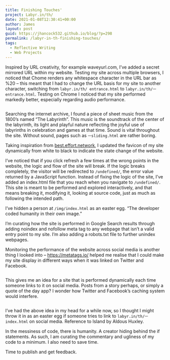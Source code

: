 ```yaml
---
title: Finishing Touches'
project: Labyr.in/th/
date: 2021-01-08T12:30:41+00:00
author: James
layout: post
guid: https://jhancock532.github.io/blog/?p=298
permalink: /labyr-in-th-finishing-touches/
tags:
  - Reflective Writing
  - Web Projects
---
```

Inspired by URL creativity, for example waveyurl.com, I&#8217;ve added a secret mirrored URL within my website. Testing my site across multiple browsers, I noticed that Chome renders any whitespace character in the URL bar as %20 &#8211; this meant that I had to change the URL basis for my site to another character, switching from `labyr.in/th/ entrance.html` to `labyr.in/th/ㅡentrance.html`. Testing on Chrome I noticed that my site performed markedly better, especially regarding audio performance.

<!--more-->

<img loading="lazy" src="https://jhancock532.github.io/blog/wp-content/uploads/2021/01/the-labyrinth-dance.png" alt="" class="wp-image-299" srcset="https://jhancock532.github.io/blog/wp-content/uploads/2021/01/the-labyrinth-dance.png 879w, https://jhancock532.github.io/blog/wp-content/uploads/2021/01/the-labyrinth-dance-300x288.png 300w, https://jhancock532.github.io/blog/wp-content/uploads/2021/01/the-labyrinth-dance-768x737.png 768w" sizes="(max-width: 767px) 89vw, (max-width: 1000px) 54vw, (max-width: 1071px) 543px, 580px"/> 

Searching the internet archive, I found a piece of sheet music from the 1800&#8217;s named &#8220;The Labyrinth&#8221;. This music is the soundtrack of the center of the labyrinth, its light and playful nature reflecting the joyful use of labyrinths in celebration and games at that time. Sound is vital throughout the site. Without sound, pages such as `ㅡsliding.html` are rather boring.

Taking inspiration from <a href="http://best.effort.network" data-type="URL" data-id="best.effort.network">best.effort.network</a>, I updated the favicon of my site dynamically from white to black to indicate the state change of the website. 

I&#8217;ve noticed that if you click refresh a few times at the wrong points in the website, the logic and flow of the site will break. If the logic breaks completely, the visitor will be redirected to `/undefined/`, the error value returned by a JavaScript function. Instead of fixing the logic of the site, I&#8217;ve added an index.html file that you reach when you navigate to `/undefined/`. This site is meant to be performed and explored interactively, and that means breaking it, modifying it, looking at source code, just as much as following the intended path.

I&#8217;ve hidden a person at `/img/index.html` as an easter egg. &#8220;The developer coded humanity in their own image.&#8221;

I&#8217;m curating how the site is performed in Google Search results through adding noindex and nofollow meta tag to any webpage that isn&#8217;t a valid entry point to my site. I&#8217;m also adding a robots.txt file to further unindex webpages.

Monitoring the performance of the website across social media is another thing I looked into &#8211; <https://metatags.io/> helped me realise that I could make my site display in different ways when it was linked on Twitter and Facebook.

<img loading="lazy" src="https://jhancock532.github.io/blog/wp-content/uploads/2021/01/image-1024x514.png" alt="" class="wp-image-300" srcset="https://jhancock532.github.io/blog/wp-content/uploads/2021/01/image-1024x514.png 1024w, https://jhancock532.github.io/blog/wp-content/uploads/2021/01/image-300x151.png 300w, https://jhancock532.github.io/blog/wp-content/uploads/2021/01/image-768x385.png 768w, https://jhancock532.github.io/blog/wp-content/uploads/2021/01/image.png 1497w" sizes="(max-width: 767px) 89vw, (max-width: 1000px) 54vw, (max-width: 1071px) 543px, 580px" /> 

This gives me an idea for a site that is performed dynamically each time someone links to it on social media. Posts from a story perhaps, or simply a quote of the day app? I wonder how Twitter and Facebook&#8217;s caching system would interfere.

<img loading="lazy" src="https://jhancock532.github.io/blog/wp-content/uploads/2021/01/image-1-1024x537.png" alt="" class="wp-image-301" srcset="https://jhancock532.github.io/blog/wp-content/uploads/2021/01/image-1-1024x537.png 1024w, https://jhancock532.github.io/blog/wp-content/uploads/2021/01/image-1-300x157.png 300w, https://jhancock532.github.io/blog/wp-content/uploads/2021/01/image-1-768x402.png 768w, https://jhancock532.github.io/blog/wp-content/uploads/2021/01/image-1.png 1456w" sizes="(max-width: 767px) 89vw, (max-width: 1000px) 54vw, (max-width: 1071px) 543px, 580px" /> 

I&#8217;ve had the above idea in my head for a while now, so I thought I might throw it in as an easter egg if someone tries to link to `labyr.in/th/ㅡindex.html` on social media. Reference to Island by Aldous Huxley.

In the messiness of code, there is humanity. A creator hiding behind the if statements. As such, I am curating the commentary and ugliness of my code to a minimum. I also need to save time.

Time to publish and get feedback.